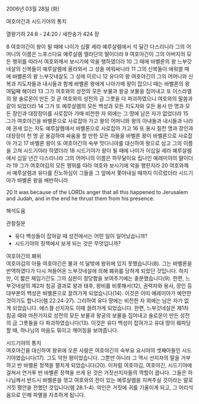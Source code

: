 2006년 03월 28일 (화)

여호야긴과 시드기야의 통치



열왕기하 24:8 - 24:20 / 새찬송가 424 장


8 여호야긴이 왕이 될 때에 나이가 십팔 세라 예루살렘에서 석 달간 다스리니라 그의 어머니의 이름은 느후스다요 예루살렘 엘라단의 딸이더라 9 여호야긴이 그의 아버지의 모든 행위를 따라서 여호와께서 보시기에 악을 행하였더라 10 그 때에 바벨론의 왕 느부갓네살의 신복들이 예루살렘에 올라와서 그 성을 에워싸니라 11 그의 신복들이 에워쌀 때에 바벨론의 왕 느부갓네살도 그 성에 이르니 12 유다의 왕 여호야긴이 그의 어머니와 신복과 지도자들과 내시들과 함께 바벨론 왕에게 나아가매 왕이 잡으니 때는 바벨론의 왕 여덟째 해이라 13 그가 여호와의 성전의 모든 보물과 왕궁 보물을 집어내고 또 이스라엘의 왕 솔로몬이 만든 것 곧 여호와의 성전의 금 그릇을 다 파괴하였으니 여호와의 말씀과 같이 되었더라 14 그가 또 예루살렘의 모든 백성과 모든 지도자와 모든 용사 만 명과 모든 장인과 대장장이를 사로잡아 가매 비천한 자 외에는 그 땅에 남은 자가 없었더라 15 그가 여호야긴을 바벨론으로 사로잡아 가고 왕의 어머니와 왕의 아내들과 내시들과 나라에 권세 있는 자도 예루살렘에서 바벨론으로 사로잡아 가고 16 또 용사 칠천 명과 장인과 대장장이 천 명 곧 용감하여 싸움을 할 만한 모든 자들을 바벨론 왕이 바벨론으로 사로잡아 가고 17 바벨론 왕이 또 여호야긴의 숙부 맛다니야를 대신하여 왕으로 삼고 그의 이름을 고쳐 시드기야라 하였더라 18 시드기야가 왕이 될 때에 나이가 이십일 세라 예루살렘에서 십일 년간 다스리니라 그의 어머니의 이름은 하무달이요 립나인 예레미야의 딸이더라  19 그가 여호야김의 모든 행위를 따라 여호와 보시기에 악을 행한지라 20 여호와께서 예루살렘과 유다를 진노하심이 그들을 그 앞에서 쫓아내실 때까지 이르렀더라 시드기야가 바벨론 왕을 배반하니라      

20   It was because of the LORDs anger that all this happened to Jerusalem and Judah, and in the end he thrust them from his presence.

해석도움





관찰질문
- 유다 백성들이 잡혀갈 때 성전에서는 어떤 일이 일어났습니까?
- 시드기야의 정책에서 보게 되는 것은 무엇입니까? 


여호야긴의 폐위  
여호야김의 아들 여호야긴은 불과 석 달밖에 왕위에 있지 못했습니다(8). 그는 바벨론을 반역하였다가 다시 쳐들어온 느부갓네살에 의해 폐위를 당하게 되었던 것입니다. 하지만, 이 짧은 재임기간도 그의 심판이 정당함을 보여주기에는 충분했습니다(9). 한편, 느부갓네살의 제2차 침공 결과로 왕과 태후, 왕비를 비롯해서(12), 권력자와 용사, 장인 등 대부분의 백성은 바벨론으로 끌려가게 되었습니다(14). 이것은 이미 예레미야가 예언한 것이기도 합니다(렘 22:24-27). 그리하여 유다 땅에는 비천한 자 외에는 남은 자가 없게 되었습니다. 에스겔 선지자도 이때 끌려가게 되었습니다. 한편, 느부갓네살은 제1차 침공 때와 마찬가지로 성전의 모든 보물과 왕궁의 보물을 집어내고 솔로몬이 만든 성전의 금 그릇들을 다 파괴하였습니다(13). 이것은 유다 백성이 잡혀가고 유대 땅이 훼파당할 때, 하나님의 마음도 묶이고 깨어짐을 보여줍니다.     

시드기야의 통치  
여호야긴을 대신하여 왕위에 오른 사람은 여호야긴의 숙부요 요시야의 셋째아들인 시드기야였습니다(17). 그도 악한 왕이었습니다. 그뿐만 아니라 그 역시 선지자의 말을 거부하고 반 바벨론 정책을 펼치게 되었습니다(20). 이처럼 여호야김, 여호야긴, 시드기야에 걸쳐서 연거푸 반 바벨론 정책을 쓰게 된 것은 거짓선지자들의 역할이 큽니다. 그들은 하나님께서 반드시 바벨론을 꺾고 여호와의 전이 있는 예루살렘을 지켜주실 것이라는 말로 거짓 평안을 전했던 것입니다(렘 28:1-4). 악인은 거짓에 귀를 기울이게 되고, 그 어리석음으로 인해 파멸을 자초하게 됩니다.